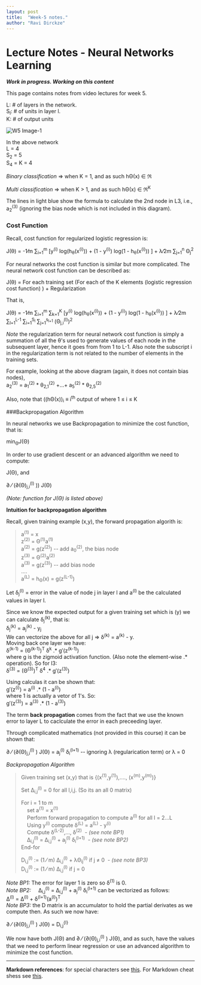 ```yaml
---
layout: post
title:  "Week-5 notes."
author: "Ravi Dirckze"
---
```


# Lecture Notes - Neural Networks Learning

_**Work in progress. Working on this content**_ 

This page contains notes from video lectures for week 5.  

L: # of layers in the network.  
S<sub>l</sub>: # of units in layer l.  
K: # of output units

![W5 Image-1](https://radirckze.github.io/ML-Stanford-SelfLearning/assets/W5_Image1.png)

In the above network  
L = 4  
S<sub>2</sub> = 5  
S<sub>4</sub> = K = 4  

*Binary classification* => when K = 1, and as such h&Theta;(x) &isin; &real;

*Multi classification* => when K > 1, and as such h&Theta;(x) &isin; &real;<sup>K</sup>

The lines in light blue show the formula to calculate the 2nd node in L3, i.e., a<sub>2</sub><sup>(3)</sup> (ignoring the bias node which is not included in this diagram).

### Cost Function  

Recall, cost function for regularized logistic regression is:  

J(&theta;) = -1&frasl;m &sum;<sub>i=1</sub><sup>m</sup> [y<sup>(i)</sup> log(h<sub>&theta;</sub>(x<sup>(i)</sup>)) + (1 - y<sup>(i)</sup>)  log(1 - h<sub>&theta;</sub>(x<sup>(i)</sup>)) ] + &lambda;&frasl;2m  &sum;<sub>j=1</sub><sup>n</sup> &Theta;<sub>j</sub><sup>2</sup>

For neural networks the cost function is similar but more complicated. The neural network cost function can be described as:

J(&theta;) = For each training set (For each of the K elements (logistic regression cost function) ) + Regularization

That is, 

J(&theta;) = -1&frasl;m &sum;<sub>i=1</sub><sup>m</sup> &sum;<sub>k=1</sub><sup>K</sup> [y<sup>(i)</sup> log(h<sub>&theta;</sub>(x<sup>(i)</sup>)) + (1 - y<sup>(i)</sup>)  log(1 - h<sub>&theta;</sub>(x<sup>(i)</sup>)) ] + &lambda;&frasl;2m  &sum;<sub>l=1</sub><sup>L-1</sup> &sum;<sub>i=1</sub><sup>S<sub>l</sub></sup> &sum;<sub>j=1</sub><sup>s<sub>l+1</sub></sup> (&Theta;<sub>j,i</sub><sup>(l)</sup>)<sup>2</sup>

*Note* the regularization term for neural network cost function is simply a summation of all the &theta;'s used to generate values of each node in the subsequent layer, hence it goes from from 1 to L-1. Also note the subscript i in the regularization term is not related to the number of elements in the training sets. 
 
For example, looking at the above diagram (again, it does not contain bias nodes),  
a<sub>2</sub><sup>(3)</sup> = a<sub>1</sub><sup>(2)</sup> * &theta;<sub>2,1</sub><sup>(2)</sup> +...+ a<sub>5</sub><sup>(2)</sup> * &theta;<sub>2,5</sub><sup>(2)</sup>

Also, note that ((h&Theta;(x))<sub>i</sub> &equiv; i<sup>th</sup> output of where 1 &le; i &le; K
 
 

###Backpropagation Algorithm  

In neural networks we use Backpropagation to minimize the cost function, that is:  

min<sub>&Theta;</sub>J(&Theta;)

In order to use gradient descent or an advanced algorithm we need to compute:  

J(&Theta;), and  

&part; &frasl; (&part;(&Theta;)<sub>j,i</sub><sup>(l)</sup> )) J(&Theta;) 

_(Note: function for J(&Theta;) is listed above)_  

__Intuition for backpropagation algorithm__  

Recall,  given training example (x,y), the forward propagation algorith is:   

> a<sup>(1)</sup> = x  
> z<sup>(2)</sup> = &Theta;<sup>(1)</sup>a<sup>(1)</sup>  
> a<sup>(2)</sup> = g(z<sup>(2)</sup>) -- add a<sub>0</sub><sup>(2)</sup>, the bias node  
> z<sup>(3)</sup> = &Theta;<sup>(2)</sup>a<sup>(2)</sup>  
> a<sup>(3)</sup> = g(z<sup>(3)</sup>) -- add bias node  
> ....   
> a<sup>(L)</sup> = h<sub>&Theta;</sub>(x) = g(z<sup>(L-1)</sup>)  

Let &delta;<sub>j</sub><sup>(l)</sup> = error in the value of node j in layer l and a<sup>(l)</sup> be the calculated values in layer l.  

Since we know the expected output for a given training set which is (y) we can calculate &delta;<sub>j</sub><sup>(k)</sup>, that is:  
&delta;<sub>j</sub><sup>(k)</sup> = a<sub>j</sub><sup>(k)</sup> - y<sub>j</sub>  
We can vectorize the above for all j => &delta;<sup>(k)</sup> = a<sup>(k)</sup> - y.  
Moving back one layer we have:  
&delta;<sup>(k-1)</sup> = (&Theta;<sup>(k-1)</sup>)<sup>T</sup> &delta;<sup>k</sup> .* g&prime;(z<sup>(k-1)</sup>)  
where g is the zigmoid activation function. (Also note the element-wise .* operation).  So for l3:  
&delta;<sup>(3)</sup> = (&Theta;<sup>(3)</sup>)<sup>T</sup> &delta;<sup>4</sup> .* g&prime;(z<sup>(3)</sup>)

Using calculas it can be shown that:  
g&prime;(z<sup>(i)</sup>) = a<sup>(i)</sup> .* (1 - a<sup>(i)</sup>)  
where 1 is actually a vetor of 1's. So:  
g&prime;(z<sup>(3)</sup>) = a<sup>(3)</sup> .* (1 - a<sup>(3)</sup>)  

The term __back propagation__ comes from the fact that we use the known error to layer L to caclculate the error in each preceeding layer.

Through complicated mathematics (not provided in this course) it can be shown that:  

&part; &frasl; (&part;(&Theta;)<sub>j,i</sub><sup>(l)</sup> ) J(&Theta;) = a<sub>j</sub><sup>(l)</sup> &delta;<sub>i</sub><sup>(l+1)</sup>  -- ignoring &lambda; (regularication term) or &lambda; = 0

_Backpropagation Algorithm_  
> 
> Given training set (x,y) that is {(x<sup>(1)</sup>,y<sup>(1)</sup>),...., (x<sup>(m)</sup>,y<sup>(m)</sup>)}  
> 
> Set &Delta;<sub>i,j</sub><sup>(l)</sup> = 0 for all l,i,j. (So its an all 0 matrix)  
> 
> For i = 1 to m  
> &nbsp;&nbsp;&nbsp; set a<sup>(1)</sup> = x<sup>(1)</sup>  
> &nbsp;&nbsp;&nbsp; Perform forward propagation to compute a<sup>(l)</sup> for all l = 2...L  
> &nbsp;&nbsp;&nbsp; Using y<sup>(i)</sup> compute &delta;<sup>(L)</sup> = a<sup>(L)</sup> - y<sup>(i)</sup>  
> &nbsp;&nbsp;&nbsp; Compute &delta;<sup>(L-2)</sup>,..., &delta;<sup>(2)</sup> &nbsp;*- (see note BP1)*  
> &nbsp;&nbsp;&nbsp; &Delta;<sub>i,j</sub><sup>(l)</sup> = &Delta;<sub>i,j</sub><sup>(l)</sup> + a<sub>j</sub><sup>(l)</sup> &delta;<sub>i</sub><sup>(l+1)</sup> &nbsp;*- (see note BP2)*  
> End-for  
> 
> D<sub>i,j</sub><sup>(l)</sup> := (1 &frasl; m) &Delta;<sub>i,j</sub><sup>(l)</sup> + &lambda;&Theta;<sub>ij</sub><sup>(l)</sup> if j &ne; 0 &nbsp;*- (see note BP3)*  
> D<sub>i,j</sub><sup>(l)</sup> := (1 &frasl; m) &Delta;<sub>i,j</sub><sup>(l)</sup> if j = 0

_Note BP1:_ The error for layer 1 is zero so &delta;<sup>(1)</sup> is 0.  
_Note BP2:_ &nbsp;&nbsp;&nbsp; &Delta;<sub>i,j</sub><sup>(l)</sup> = &Delta;<sub>i,j</sub><sup>(l)</sup> + a<sub>j</sub><sup>(l)</sup> &delta;<sub>i</sub><sup>(l+1)</sup> can be vectorized as follows:  
&Delta;<sup>(l)</sup> = &Delta;<sup>(l)</sup> + &delta;<sup>(l+1)</sup>(a<sup>(l)</sup>)<sup>T</sup>  
_Note BP3:_ the D matrix is an accumulator to hold the partial derivates as we compute then. As such we now have:  

&part; &frasl; (&part;(&Theta;)<sub>j,i</sub><sup>(l)</sup> ) J(&Theta;) = D<sub>i,j</sub><sup>{l}</sup>  

We now have both J(&Theta;) and &part; &frasl; (&part;(&Theta;)<sub>j,i</sub><sup>(l)</sup> ) J(&Theta;), and as such, have the values that we need to perform linear regression or use an advanced algorithm to minimize the cost function.



---
__Markdown references__: for special characters see [this](https://brajeshwar.github.io/entities/). For Markdown cheat shess see [this](https://www.markdownguide.org/cheat-sheet/#basic-syntax).

  



